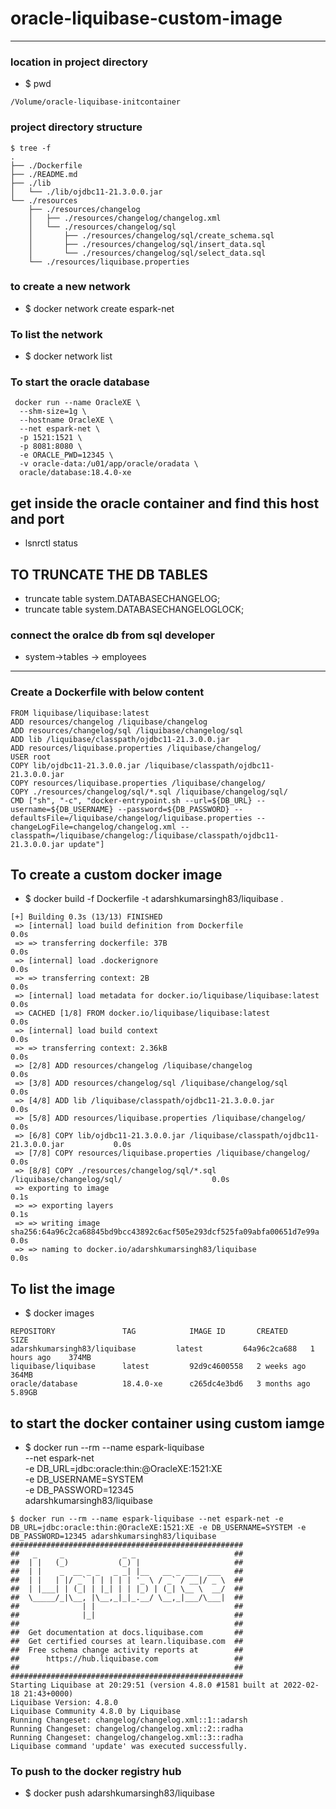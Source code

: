 # oracle-liquibase-custom-image

---

### location in project directory

- $ pwd

```
/Volume/oracle-liquibase-initcontainer
```

### project directory structure

```
$ tree -f
.
├── ./Dockerfile
├── ./README.md
├── ./lib
│   └── ./lib/ojdbc11-21.3.0.0.jar
└── ./resources
    ├── ./resources/changelog
    │   ├── ./resources/changelog/changelog.xml
    │   └── ./resources/changelog/sql
    │       ├── ./resources/changelog/sql/create_schema.sql
    │       ├── ./resources/changelog/sql/insert_data.sql
    │       └── ./resources/changelog/sql/select_data.sql
    └── ./resources/liquibase.properties
```

### to create a new network

- $ docker network create espark-net

### To list the network

- $ docker network list

### To start the oracle database

```
 docker run --name OracleXE \
  --shm-size=1g \
  --hostname OracleXE \
  --net espark-net \
  -p 1521:1521 \
  -p 8081:8080 \
  -e ORACLE_PWD=12345 \
  -v oracle-data:/u01/app/oracle/oradata \
  oracle/database:18.4.0-xe
```

## get inside the oracle container and find this host and port

- lsnrctl status

## TO TRUNCATE THE DB TABLES

- truncate table system.DATABASECHANGELOG;
- truncate table system.DATABASECHANGELOGLOCK;

### connect the oralce db from sql developer

- system->tables -> employees

---

### Create a Dockerfile with below content

```
FROM liquibase/liquibase:latest
ADD resources/changelog /liquibase/changelog
ADD resources/changelog/sql /liquibase/changelog/sql
ADD lib /liquibase/classpath/ojdbc11-21.3.0.0.jar
ADD resources/liquibase.properties /liquibase/changelog/
USER root
COPY lib/ojdbc11-21.3.0.0.jar /liquibase/classpath/ojdbc11-21.3.0.0.jar
COPY resources/liquibase.properties /liquibase/changelog/
COPY ./resources/changelog/sql/*.sql /liquibase/changelog/sql/
CMD ["sh", "-c", "docker-entrypoint.sh --url=${DB_URL} --username=${DB_USERNAME} --password=${DB_PASSWORD} --defaultsFile=/liquibase/changelog/liquibase.properties --changeLogFile=changelog/changelog.xml --classpath=/liquibase/changelog:/liquibase/classpath/ojdbc11-21.3.0.0.jar update"]
```

## To create a custom docker image

- $ docker build -f Dockerfile -t adarshkumarsingh83/liquibase .

```
[+] Building 0.3s (13/13) FINISHED
 => [internal] load build definition from Dockerfile                                        0.0s
 => => transferring dockerfile: 37B                                                         0.0s
 => [internal] load .dockerignore                                                           0.0s
 => => transferring context: 2B                                                             0.0s
 => [internal] load metadata for docker.io/liquibase/liquibase:latest                       0.0s
 => CACHED [1/8] FROM docker.io/liquibase/liquibase:latest                                  0.0s
 => [internal] load build context                                                           0.0s
 => => transferring context: 2.36kB                                                         0.0s
 => [2/8] ADD resources/changelog /liquibase/changelog                                      0.0s
 => [3/8] ADD resources/changelog/sql /liquibase/changelog/sql                              0.0s
 => [4/8] ADD lib /liquibase/classpath/ojdbc11-21.3.0.0.jar                                 0.0s
 => [5/8] ADD resources/liquibase.properties /liquibase/changelog/                          0.0s
 => [6/8] COPY lib/ojdbc11-21.3.0.0.jar /liquibase/classpath/ojdbc11-21.3.0.0.jar           0.0s
 => [7/8] COPY resources/liquibase.properties /liquibase/changelog/                         0.0s
 => [8/8] COPY ./resources/changelog/sql/*.sql /liquibase/changelog/sql/                    0.0s
 => exporting to image                                                                      0.1s
 => => exporting layers                                                                     0.1s
 => => writing image sha256:64a96c2ca68845bd9bcc43892c6acf505e293dcf525fa09abfa00651d7e99a  0.0s
 => => naming to docker.io/adarshkumarsingh83/liquibase                                                 0.0s
```

## To list the image

- $ docker images

```
REPOSITORY               TAG            IMAGE ID       CREATED        SIZE
adarshkumarsingh83/liquibase         latest         64a96c2ca688   1 hours ago    374MB
liquibase/liquibase      latest         92d9c4600558   2 weeks ago    364MB
oracle/database          18.4.0-xe      c265dc4e3bd6   3 months ago   5.89GB

```

## to start the docker container using custom iamge

- $ docker run --rm --name espark-liquibase \
  --net espark-net \
  -e DB_URL=jdbc:oracle:thin:@OracleXE:1521:XE \
  -e DB_USERNAME=SYSTEM \
  -e DB_PASSWORD=12345 \
  adarshkumarsingh83/liquibase

```
$ docker run --rm --name espark-liquibase --net espark-net -e DB_URL=jdbc:oracle:thin:@OracleXE:1521:XE -e DB_USERNAME=SYSTEM -e DB_PASSWORD=12345 adarshkumarsingh83/liquibase
####################################################
##   _     _             _ _                      ##
##  | |   (_)           (_) |                     ##
##  | |    _  __ _ _   _ _| |__   __ _ ___  ___   ##
##  | |   | |/ _` | | | | | '_ \ / _` / __|/ _ \  ##
##  | |___| | (_| | |_| | | |_) | (_| \__ \  __/  ##
##  \_____/_|\__, |\__,_|_|_.__/ \__,_|___/\___|  ##
##              | |                               ##
##              |_|                               ##
##                                                ##
##  Get documentation at docs.liquibase.com       ##
##  Get certified courses at learn.liquibase.com  ##
##  Free schema change activity reports at        ##
##      https://hub.liquibase.com                 ##
##                                                ##
####################################################
Starting Liquibase at 20:29:51 (version 4.8.0 #1581 built at 2022-02-18 21:43+0000)
Liquibase Version: 4.8.0
Liquibase Community 4.8.0 by Liquibase
Running Changeset: changelog/changelog.xml::1::adarsh
Running Changeset: changelog/changelog.xml::2::radha
Running Changeset: changelog/changelog.xml::3::radha
Liquibase command 'update' was executed successfully.

```

### To push to the docker registry hub

- $ docker push adarshkumarsingh83/liquibase
